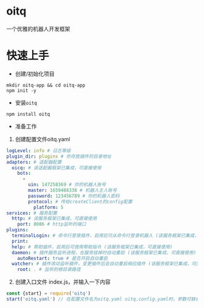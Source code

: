 # oitq
 一个优雅的机器人开发框架
# 快速上手
- 创建/初始化项目
```shell
mkdir oitq-app && cd oitq-app
npm init -y
```
- 安装`oitq`
```shell
npm install oitq
```
- 准备工作
1. 创建配置文件oitq.yaml
```yaml
logLevel: info # 日志等级
plugin_dir: plugins # 你存放插件的目录地址
adapters: # 适配器配置
  oicq: # 该适配器框架已集成，可直接使用
    bots:
      -
        uin: 147258369 # 你的机器人账号
        master: 1659488338 # 机器人主人账号
        password: 123456789 # 你的机器人密码
        protocol: # 传给createClient的config配置
          platform: 5
services: # 服务配置
  http: # 该服务框架已集成，可直接使用
    port: 8086 # http监听的端口
plugins:
  terminalLogin: # 命令行登录插件，启用后可从命令行登录机器人 (该服务框架已集成，可直接使用)
  print: 
  help: # 帮助插件，启用后可使用帮助指令 (该服务框架已集成，可直接使用)
  daemon: # 插件服务监听进程，在服务挂掉时自动重启 (该服务框架已集成，可直接使用)
    autoRestart: true # 是否开启自动重启
  watcher: # 插件改动监听插件，变更插件后会自动重启相应插件 (该服务框架已集成，可直接使用)
    root: . # 监听的根目录路径
```
2. 创建入口文件 index.js，并输入一下内容
```javascript
const {start} = require('oitq')
start('oitq.yaml') // 在配置文件名为oitq.yaml oitq.config.yaml时，参数可缺省
```
